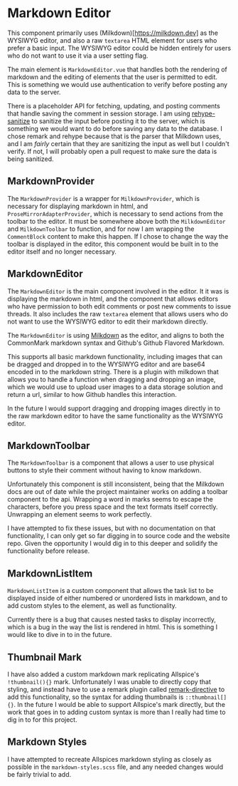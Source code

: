 # Markdown Editor

This component primarily uses (Milkdown)[https://milkdown.dev] as the WYSIWYG editor, and also a raw `textarea` HTML element for users who prefer a basic input. The WYSIWYG editor could be hidden entirely for users who do not want to use it via a user setting flag.

The main element is `MarkdownEditor.vue` that handles both the rendering of markdown and the editing of elements that the user is permitted to edit. This is something we would use authentication to verify before posting any data to the server.

There is a placeholder API for fetching, updating, and posting comments that handle saving the comment in session storage. I am using [rehype-sanitize](https://github.com/rehypejs/rehype-sanitize) to sanitize the input before posting it to the server, which is something we would want to do before saving any data to the database. I chose remark and rehype because that is the parser that Milkdown uses, and I am *fairly* certain that they are sanitizing the input as well but I couldn't verify. If not, I will probably open a pull request to make sure the data is being sanitized.

## MarkdownProvider
The `MarkdownProvider` is a wrapper for `MilkdownProvider`, which is necessary for displaying markdown in html, and `ProseMirrorAdapterProvider`, which is necessary to send actions from the toolbar to the editor. It must be somewhere above both the `MilkdownEditor` and `MilkdownToolbar` to function, and for now I am wrapping the `CommentBlock` content to make this happen. If I chose to change the way the toolbar is displayed in the editor, this component would be built in to the editor itself and no longer necessary.

## MarkdownEditor
The `MarkdownEditor` is the main component involved in the editor. It it was is displaying the markdown in html, and the component that allows editors who have permission to both edit comments or post new comments to issue threads. It also includes the raw `textarea` element that allows users who do not want to use the WYSIWYG editor to edit their markdown directly.

The `MarkdownEditor` is using [Milkdown](https://milkdown.dev) as the editor, and aligns to both the CommonMark markdown syntax and Github's Github Flavored Markdown.

This supports all basic markdown functionality, including images that can be dragged and dropped in to the WYSIWYG editor and are base64 encoded in to the markdown string. There is a plugin with milkdown that allows you to handle a function when dragging and dropping an image, which we would use to upload user images to a data storage solution and return a url, similar to how Github handles this interaction.

In the future I would support dragging and dropping images directly in to the raw markdown editor to have the same functionality as the WYSIWYG editor.

## MarkdownToolbar
The `MarkdownToolbar` is a component that allows a user to use physical buttons to style their comment without having to know markdown.

Unfortunately this component is still inconsistent, being that the Milkdown docs are out of date while the project maintainer works on adding a toolbar component to the api. Wrapping a word in marks seems to escape the characters, before you press space and the text formats itself correctly. Unwrapping an element seems to work perfectly.

I have attempted to fix these issues, but with no documentation on that functionality, I can only get so far digging in to source code and the website repo. Given the opportunity I would dig in to this deeper and solidify the functionality before release.

## MarkdownListItem
`MarkdownListItem` is a custom component that allows the task list to be displayed inside of either numbered or unordered lists in markdown, and to add custom styles to the element, as well as functionality.

Currently there is a bug that causes nested tasks to display incorrectly, which is a bug in the way the list is rendered in html. This is something I would like to dive in to in the future.

## Thumbnail Mark
I have also added a custom markdown mark replicating Allspice's `!thumbnail(){}` mark. Unfortunately I was unable to directly copy that styling, and instead have to use a remark plugin called [remark-directive](https://github.com/remarkjs/remark-directive) to add this functionality, so the syntax for adding thumbnails is `::thumbnail[]{}`. In the future I would be able to support Allspice's mark directly, but the work that goes in to adding custom syntax is more than I really had time to dig in to for this project.

## Markdown Styles
I have attempted to recreate Allspices markdown styling as closely as possible in the `markdown-styles.scss` file, and any needed changes would be fairly trivial to add.
